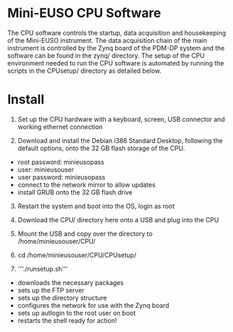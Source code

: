 # Mini-EUSO CPU Software

The CPU software controls the startup, data acquisition and housekeeping of the Mini-EUSO instrument. The data acquisition chain of the main instrument is controlled by the Zynq board of the PDM-DP system and the software can be found in the zynq/ directory. The setup of the CPU environment needed to run the CPU software is automated by running the scripts in the CPUsetup/ directory as detailed below.

# Install

1. Set up the CPU hardware with a keyboard, screen, USB connector and working ethernet connection

2. Download and install the Debian i386 Standard Desktop, following the default options, onto the 32 GB flash storage of the CPU.
  * root password: minieusopass
  * user: minieusouser
  * user password: minieusopass
  * connect to the network mirror to allow updates
  * install GRUB onto the 32 GB flash drive 

3. Restart the system and boot into the OS, login as root

4. Download the CPU/ directory here onto a USB and plug into the CPU

5. Mount the USB and copy over the directory to /home/minieusouser/CPU/

6. cd /home/minieusouser/CPU/CPUsetup/

7. '''./runsetup.sh'''
 * downloads the necessary packages
 * sets up the FTP server
 * sets up the directory structure
 * configures the network for use with the Zynq board
 * sets up autlogin to the root user on boot
 * restarts the shell ready for action!



